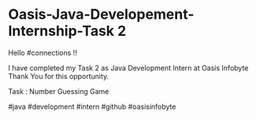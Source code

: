 
# Oasis-Java-Developement-Internship-Task 2

Hello #connections !!

I have completed my Task 2 as Java Development Intern at Oasis Infobyte Thank You for this opportunity. 

Task : Number Guessing Game

#java #development #intern #github #oasisinfobyte
